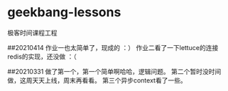 # geekbang-lessons
极客时间课程工程

##20210414
  作业一也太简单了，现成的 ：）
  作业二看了一下lettuce的连接redis的实现，还没做 ：（
  
##20210331
  做了第一个，第一个简单啊哈哈，逻辑问题。
  第二个暂时没时间做，这周天天上线，周末再看看。
  第三个异步context看了一些。
 
